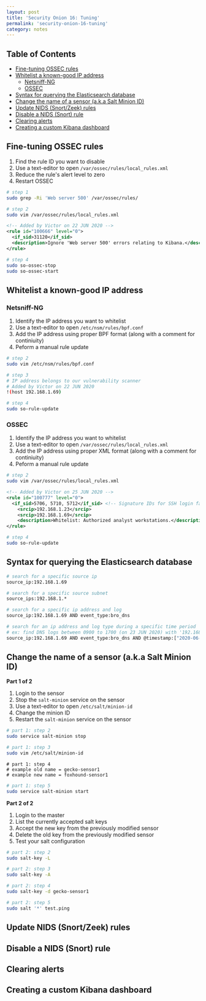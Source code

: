 ```yaml
---
layout: post
title: 'Security Onion 16: Tuning'
permalink: 'security-onion-16-tuning'
category: notes
---
```


## Table of Contents
* [Fine-tuning OSSEC rules](#fine-tuning-ossec-rules)
* [Whitelist a known-good IP address](#whitelist-a-known-good-ip-address)
  * [Netsniff-NG](#netsniff-ng)
  * [OSSEC](#ossec)
* [Syntax for querying the Elasticsearch database](#syntax-for-querying-the-elasticsearch-database)
* [Change the name of a sensor (a.k.a Salt Minion ID)](#change-the-name-of-a-sensor-aka-salt-minion-id)
* [Update NIDS (Snort/Zeek) rules](#update-nids-snortzeek)
* [Disable a NIDS (Snort) rule](#disable-a-nids-snort-rule)
* [Clearing alerts](#clearing-alerts)
* [Creating a custom Kibana dashboard](#creating-a-custom-kibana-dashboard)

## Fine-tuning OSSEC rules
1. Find the rule ID you want to disable
2. Use a text-editor to open `/var/ossec/rules/local_rules.xml`
3. Reduce the rule's alert level to zero
4. Restart OSSEC

```bash
# step 1
sudo grep -Ri 'Web server 500' /var/ossec/rules/
```
```bash
# step 2
sudo vim /var/ossec/rules/local_rules.xml
```
```xml
<!-- Added by Victor on 22 JUN 2020 -->
<rule id="100666" level="0">
  <if_sid>31120</if_sid>
  <description>Ignore 'Web server 500' errors relating to Kibana.</description>
</rule>
```
```bash
# step 4
sudo so-ossec-stop
sudo so-ossec-start
```

## Whitelist a known-good IP address
### Netsniff-NG
1. Identify the IP address you want to whitelist
2. Use a text-editor to open `/etc/nsm/rules/bpf.conf`
3. Add the IP address using proper BPF format (along with a comment for continiuity)
4. Peform a manual rule update
```bash
# step 2
sudo vim /etc/nsm/rules/bpf.conf
```
```bash
# step 3
# IP address belongs to our vulnerability scanner
# Added by Victor on 22 JUN 2020
!(host 192.168.1.69)
```
```bash
# step 4
sudo so-rule-update
```

### OSSEC
1. Identify the IP address you want to whitelist
2. Use a text-editor to open `/var/ossec/rules/local_rules.xml`
3. Add the IP address using proper XML format (along with a comment for continiuity)
4. Peform a manual rule update
```bash
# step 2
sudo vim /var/ossec/rules/local_rules.xml
```
```xml
<!-- Added by Victor on 25 JUN 2020 -->
<rule id="100777" level="0">
  <if_sid>5706, 5710, 5712</if_sid> <!-- Signature IDs for SSH login failures -->
    <srcip>192.168.1.23</srcip>
    <srcip>192.168.1.69</srcip>
    <description>Whitelist: Authorized analyst workstations.</description>
</rule>
```
```bash
# step 4
sudo so-rule-update
```

## Syntax for querying the Elasticsearch database
```bash
# search for a specific source ip
source_ip:192.168.1.69

# search for a specific source subnet
source_ips:192.168.1.*

# search for a specific ip address and log
source_ip:192.168.1.69 AND event_type:bro_dns

# search for an ip address and log type during a specific time period
# ex: find DNS logs between 0900 to 1700 (on 23 JUN 2020) with '192.168.1.69' as the query source
source_ip:192.168.1.69 AND event_type:bro_dns AND @timestamp:["2020-06-23T09:00" TO "2020-06-23T17:00"]
```

## Change the name of a sensor (a.k.a Salt Minion ID)
**Part 1 of 2**
1. Login to the sensor
2. Stop the `salt-minion` service on the sensor
3. Use a text-editor to open `/etc/salt/minion-id`
4. Change the minion ID 
5. Restart the `salt-minion` service on the sensor
```bash
# part 1: step 2
sudo service salt-minion stop
``` 
```bash
# part 1: step 3
sudo vim /etc/salt/minion-id
```
```
# part 1: step 4
# example old name = gecko-sensor1
# example new name = foxhound-sensor1
```
```bash
# part 1: step 5
sudo service salt-minion start
```
**Part 2 of 2**
1. Login to the master
2. List the currently accepted salt keys
3. Accept the new key from the previously modified sensor
4. Delete the old key from the previously modified sensor
5. Test your salt configuration
```bash
# part 2: step 2
sudo salt-key -L
```
```bash
# part 2: step 3
sudo salt-key -A
```
```bash
# part 2: step 4
sudo salt-key -d gecko-sensor1
```
```bash
# part 2: step 5
sudo salt '*' test.ping
```

## Update NIDS (Snort/Zeek) rules

## Disable a NIDS (Snort) rule

## Clearing alerts

## Creating a custom Kibana dashboard

